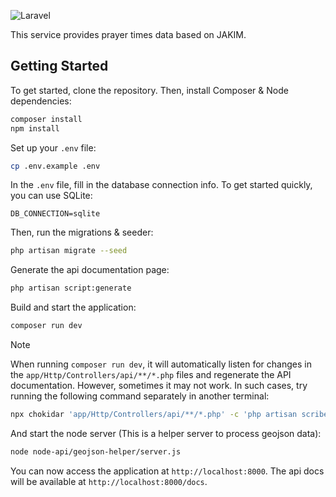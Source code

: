 ![Laravel](https://img.shields.io/badge/laravel-12-%23FF2D20.svg?style=for-the-badge&logo=laravel&logoColor=white)

This service provides prayer times data based on JAKIM.

## Getting Started

To get started, clone the repository. Then, install Composer & Node dependencies:

```bash
composer install
npm install
```

Set up your `.env` file:

```bash
cp .env.example .env
```

In the `.env` file, fill in the database connection info. To get started quickly, you can use SQLite:

```env
DB_CONNECTION=sqlite
```

Then, run the migrations & seeder:

```bash
php artisan migrate --seed
```

Generate the api documentation page:

```bash
php artisan script:generate
```

Build and start the application:

```bash
composer run dev
```

> [!NOTE]
> When running `composer run dev`, it will automatically listen for changes in the `app/Http/Controllers/api/**/*.php` files and regenerate the API documentation. However, sometimes it may not work. In such cases, try running the following command separately in another terminal:
>
> ```bash
> npx chokidar 'app/Http/Controllers/api/**/*.php' -c 'php artisan scribe:generate'
> ```

And start the node server (This is a helper server to process geojson data):

```bash
node node-api/geojson-helper/server.js
```

You can now access the application at `http://localhost:8000`. The api docs will be available at `http://localhost:8000/docs`.

